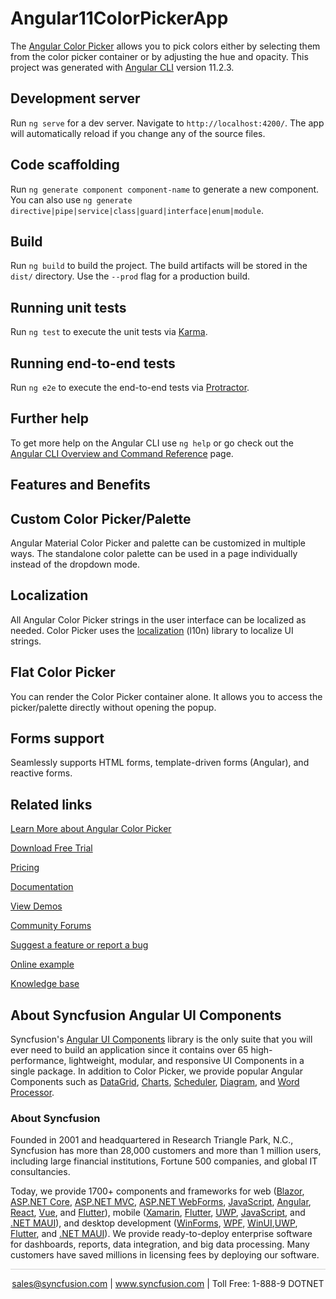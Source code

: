 # Angular11ColorPickerApp


The [Angular Color Picker](https://www.syncfusion.com/angular-ui-components/angular-color-picker?utm_source=github&utm_medium=listing&utm_campaign=angular-color-picker-github-samples) allows you to pick colors either by selecting them from the color picker container or by adjusting the hue and opacity. This project was generated with [Angular CLI](https://github.com/angular/angular-cli) version 11.2.3.

## Development server

Run `ng serve` for a dev server. Navigate to `http://localhost:4200/`. The app will automatically reload if you change any of the source files.

## Code scaffolding

Run `ng generate component component-name` to generate a new component. You can also use `ng generate directive|pipe|service|class|guard|interface|enum|module`.

## Build

Run `ng build` to build the project. The build artifacts will be stored in the `dist/` directory. Use the `--prod` flag for a production build.

## Running unit tests

Run `ng test` to execute the unit tests via [Karma](https://karma-runner.github.io).

## Running end-to-end tests

Run `ng e2e` to execute the end-to-end tests via [Protractor](http://www.protractortest.org/).

## Further help

To get more help on the Angular CLI use `ng help` or go check out the [Angular CLI Overview and Command Reference](https://angular.io/cli) page.


## Features and Benefits

## Custom Color Picker/Palette

Angular Material Color Picker and palette can be customized in multiple ways. The standalone color palette can be used in a page individually instead of the dropdown mode.

## Localization

All Angular Color Picker strings in the user interface can be localized as needed. Color Picker uses the [localization](https://ej2.syncfusion.com/angular/documentation/color-picker/localization/?utm_source=github&utm_medium=listing&utm_campaign=angular-color-picker-github-samples) (l10n) library to localize UI strings.

## Flat Color Picker

You can render the Color Picker container alone. It allows you to access the picker/palette directly without opening the popup.

## Forms support

Seamlessly supports HTML forms, template-driven forms (Angular), and reactive forms.

## Related links
[Learn More about Angular Color Picker ](https://www.syncfusion.com/angular-ui-components/angular-color-picker?utm_source=github&utm_medium=listing&utm_campaign=angular-color-picker-github-samples)

[Download Free Trial](https://www.syncfusion.com/downloads/angular?utm_source=github&utm_medium=listing&utm_campaign=angular-color-picker-github-samples)

[Pricing](https://www.syncfusion.com/sales/products/angular?utm_source=github&utm_medium=listing&utm_campaign=angular-color-picker-github-samples)

[Documentation](https://ej2.syncfusion.com/angular/documentation/color-picker/getting-started/?utm_source=github&utm_medium=listing&utm_campaign=angular-color-picker-github-samples)

[View Demos](https://github.com/SyncfusionExamples/ej2-angular-11-color-picker?utm_source=github&utm_medium=listing&utm_campaign=angular-color-picker-github-samples)

[Community Forums](https://www.syncfusion.com/forums/angular-ui-components?utm_source=github&utm_medium=listing&utm_campaign=angular-color-picker-github-samples)

[Suggest a feature or report a bug](https://www.syncfusion.com/feedback/angular?utm_source=github&utm_medium=listing&utm_campaign=angular-color-picker-github-samples)

[Online example](https://ej2.syncfusion.com/angular/demos/#/material/color-picker/default?utm_source=github&utm_medium=listing&utm_campaign=angular-color-picker-github-samples)

[Knowledge base](https://www.syncfusion.com/kb/angular-ui-components?utm_source=github&utm_medium=listing&utm_campaign=angular-color-picker-github-samples)


## About Syncfusion Angular UI Components

Syncfusion's [Angular UI Components](https://www.syncfusion.com/angular-ui-components?utm_source=github&utm_medium=listing&utm_campaign=angular-color-picker-github-samples) library is the only suite that you will ever need to build an application since it contains over 65 high-performance, lightweight, modular, and responsive UI Components in a single package. In addition to Color Picker, we provide popular Angular Components such as [DataGrid](https://www.syncfusion.com/angular-ui-components/angular-grid?utm_source=github&utm_medium=listing&utm_campaign=angular-color-picker-github-samples), [Charts](https://www.syncfusion.com/angular-ui-components/angular-charts?utm_source=github&utm_medium=listing&utm_campaign=angular-color-picker-github-samples), [Scheduler](https://www.syncfusion.com/angular-ui-components/angular-scheduler?utm_source=github&utm_medium=listing&utm_campaign=angular-color-picker-github-samples), [Diagram](https://www.syncfusion.com/angular-ui-components/angular-diagram?utm_source=github&utm_medium=listing&utm_campaign=angular-color-picker-github-samples), and [Word Processor](https://www.syncfusion.com/angular-ui-components/angular-word-processor?utm_source=github&utm_medium=listing&utm_campaign=angular-color-picker-github-samples).

### About Syncfusion
Founded in 2001 and headquartered in Research Triangle Park, N.C., Syncfusion has more than 28,000 customers and more than 1 million users, including large financial institutions, Fortune 500 companies, and global IT consultancies.

Today, we provide 1700+ components and frameworks for web ([Blazor](https://www.syncfusion.com/blazor-components?utm_source=github&utm_medium=listing&utm_campaign=angular-color-picker-github-samples), [ASP.NET Core](https://www.syncfusion.com/aspnet-core-ui-controls?utm_source=github&utm_medium=listing&utm_campaign=angular-color-picker-github-samples), [ASP.NET MVC](https://www.syncfusion.com/aspnet-mvc-ui-controls?utm_source=github&utm_medium=listing&utm_campaign=angular-color-picker-github-samples), [ASP.NET WebForms](https://www.syncfusion.com/jquery/aspnet-webforms-ui-controls?utm_source=github&utm_medium=listing&utm_campaign=angular-color-picker-github-samples), [JavaScript](https://www.syncfusion.com/javascript-ui-controls?utm_source=github&utm_medium=listing&utm_campaign=angular-color-picker-github-samples), [Angular](https://www.syncfusion.com/angular-ui-components?utm_source=github&utm_medium=listing&utm_campaign=angular-color-picker-github-samples), [React](https://www.syncfusion.com/react-ui-components?utm_source=github&utm_medium=listing&utm_campaign=angular-color-picker-github-samples), [Vue](https://www.syncfusion.com/vue-ui-components?utm_source=github&utm_medium=listing&utm_campaign=angular-color-picker-github-samples), and [Flutter](https://www.syncfusion.com/flutter-widgets?utm_source=github&utm_medium=listing&utm_campaign=angular-color-picker-github-samples)), mobile ([Xamarin](https://www.syncfusion.com/xamarin-ui-controls?utm_source=github&utm_medium=listing&utm_campaign=angular-color-picker-github-samples), [Flutter](https://www.syncfusion.com/flutter-widgets?utm_source=github&utm_medium=listing&utm_campaign=angular-color-picker-github-samples), [UWP](https://www.syncfusion.com/uwp-ui-controls?utm_source=github&utm_medium=listing&utm_campaign=angular-color-picker-github-samples), [JavaScript](https://www.syncfusion.com/javascript-ui-controls?utm_source=github&utm_medium=listing&utm_campaign=angular-color-picker-github-samples), and [.NET MAUI](https://www.syncfusion.com/maui-controls?utm_source=github&utm_medium=listing&utm_campaign=angular-color-picker-github-samples)), and desktop development ([WinForms](https://www.syncfusion.com/winforms-ui-controls?utm_source=github&utm_medium=listing&utm_campaign=angular-color-picker-github-samples), [WPF](https://www.syncfusion.com/wpf-controls?utm_source=github&utm_medium=listing&utm_campaign=angular-color-picker-github-samples), [WinUI](https://www.syncfusion.com/winui-controls?utm_source=github&utm_medium=listing&utm_campaign=angular-color-picker-github-samples),[UWP](https://www.syncfusion.com/uwp-ui-controls?utm_source=github&utm_medium=listing&utm_campaign=angular-color-picker-github-samples), [Flutter](https://www.syncfusion.com/flutter-widgets?utm_source=github&utm_medium=listing&utm_campaign=angular-color-picker-github-samples), and [.NET MAUI](https://www.syncfusion.com/maui-controls?utm_source=github&utm_medium=listing&utm_campaign=angular-color-picker-github-samples)). We provide ready-to-deploy enterprise software for dashboards, reports, data integration, and big data processing. Many customers have saved millions in licensing fees by deploying our software.

<hr style="height:0.3px;border:none;color:lightgrey;background-color:lightgrey;" />

<p align="center">
<a href="mailto:sales@syncfusion.com?Subject=Syncfusion Angular Color Picker - GitHub" target="_top">sales@syncfusion.com</a> | <a href="https://www.syncfusion.com?utm_source=github&utm_medium=listing&utm_campaign=angular-color-picker-github-samples">www.syncfusion.com</a> | Toll Free: 1-888-9 DOTNET <br>
</p>

